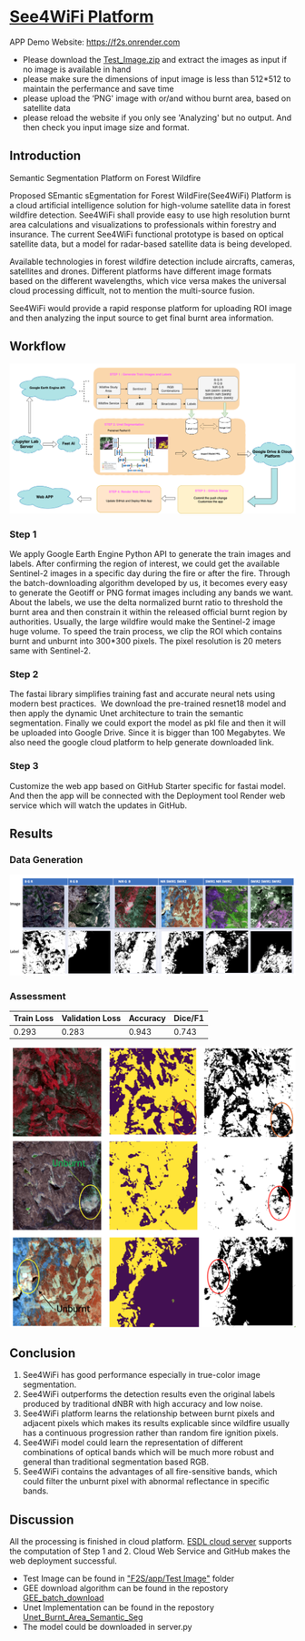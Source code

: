 # [See4WiFi Platform](https://f2s.onrender.com)

APP Demo Website: https://f2s.onrender.com

* Please download the [Test_Image.zip](https://github.com/KuntaHu/F2S/blob/master/Test_Image.zip) and extract the images as input if no image is available in hand
* please make sure the dimensions of input image is less than 512*512 to maintain the perfermance and save time
* please upload the ‘PNG' image with or/and withou burnt area, based on satellite data
* please reload the website if you only see 'Analyzing' but no output. And then check you input image size and format.

## Introduction

Semantic Segmentation Platform on Forest Wildfire

Proposed SEmantic sEgmentation for Forest WildFire(See4WiFi) Platform is a cloud artificial intelligence solution for high-volume satellite data in forest wildfire detection. See4WiFi shall provide easy to use high resolution burnt area calculations and visualizations to professionals within forestry and insurance. The current See4WiFi functional prototype is based on optical satellite data, but a model for radar-based satellite data is being developed.

Available technologies in forest wildfire detection include aircrafts, cameras, satellites and drones. Different platforms have different image formats based on the different wavelengths, which vice versa makes the universal cloud processing difficult, not to mention the multi-source fusion.
 
See4WiFi would provide a rapid response platform for uploading ROI image and then analyzing the input source to get final burnt area information.

## Workflow

![app/static/FSSO4G.png](app/static/FSSO4G.png)

### Step 1
We apply Google Earth Engine Python API to generate the train images and labels.  After confirming the region of interest, we could get the available Sentinel-2 images in a specific day during the fire or after the fire. Through the batch-downloading algorithm developed by us, it becomes every easy to generate the Geotiff or PNG format images including any bands we want. About the labels, we use the delta normalized burnt ratio to threshold the burnt area and then constrain it  within the released  official burnt region by authorities. Usually, the large wildfire would make the Sentinel-2 image huge volume. To speed the train process, we clip the ROI which contains burnt and unburnt into 300*300 pixels. The pixel resolution is 20 meters same with Sentinel-2. 

### Step 2
The fastai library simplifies training fast and accurate neural nets using modern best practices.  We download the pre-trained resnet18 model and then apply the dynamic Unet architecture to train the semantic segmentation. Finally we could export the model as pkl file and then it will be uploaded into Google Drive. Since it is bigger than 100 Megabytes. We also need the google cloud platform to help generate downloaded link. 

### Step 3
Customize the web app based on GitHub Starter specific for fastai model. And then the app will be connected with the Deployment tool Render web service which will watch the updates in GitHub.

## Results

### Data Generation
![app/static/Data.png](app/static/Data.png)

### Assessment

| Train Loss | Validation Loss| Accuracy | Dice/F1|
|------------|----------------|----------|--------|
| 0.293      | 0.283          | 0.943    | 0.743  |

![app/static/result.png](app/static/result.png)

## Conclusion
1. See4WiFi has good performance especially in true-color image segmentation.
2. See4WiFi outperforms the detection results even the original labels produced by traditional dNBR with high accuracy and low noise.
3. See4WiFi platform learns the relationship between burnt pixels and adjacent pixels which makes its results explicable since wildfire usually has a continuous progression rather than random fire ignition pixels. 
4. See4WiFi model could learn the representation of different combinations of optical bands which will be much more robust and general than traditional segmentation based RGB. 
5. See4WiFi contains the advantages of all fire-sensitive bands, which could filter the unburnt pixel with abnormal reflectance in specific bands.

## Discussion
All the processing is finished in cloud platform. [ESDL cloud server](https://www.earthsystemdatalab.net/) supports the computation of Step 1 and 2. Cloud Web Service and GitHub makes the web deployment successful. 

* Test Image can be found in ["F2S/app/Test Image"](https://github.com/KuntaHu/F2S/tree/master/app/Test%20Image) folder
* GEE download algorithm can be found in the repostory [GEE_batch_download](https://github.com/KuntaHu/GEE_batch_download)
* Unet Implementation can be found in the repostory [Unet_Burnt_Area_Semantic_Seg](https://github.com/KuntaHu/Unet_Burnt_Area_Semantic_Seg)
* The model could be downloaded in server.py


